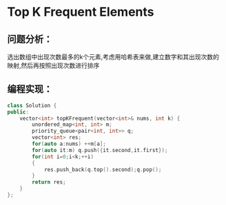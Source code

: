 # Top K Frequent Elements
## 问题分析：
选出数组中出现次数最多的k个元素,考虑用哈希表来做,建立数字和其出现次数的映射,然后再按照出现次数进行排序
## 编程实现：
```C++
class Solution {
public:
    vector<int> topKFrequent(vector<int>& nums, int k) {
        unordered_map<int, int> m;
        priority_queue<pair<int, int>> q;
        vector<int> res;
        for(auto a:nums) ++m[a];
        for(auto it:m) q.push({it.second,it.first});
        for(int i=0;i<k;++i) 
        {
            res.push_back(q.top().second);q.pop();
        }
        return res;
    }
};
```
